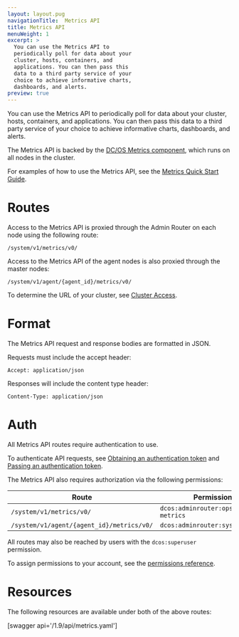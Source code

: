```yaml
---
layout: layout.pug
navigationTitle:  Metrics API
title: Metrics API
menuWeight: 1
excerpt: >
  You can use the Metrics API to
  periodically poll for data about your
  cluster, hosts, containers, and
  applications. You can then pass this
  data to a third party service of your
  choice to achieve informative charts,
  dashboards, and alerts.
preview: true
---
```


You can use the Metrics API to periodically poll for data about your cluster, hosts, containers, and applications.
You can then pass this data to a third party service of your choice to achieve informative charts, dashboards, and alerts.

The Metrics API is backed by the [DC/OS Metrics component](/1.9/overview/architecture/components/#dcos-metrics), which runs on all nodes in the cluster.

For examples of how to use the Metrics API, see the [Metrics Quick Start Guide](/1.9/metrics/quickstart/).


# Routes

Access to the Metrics API is proxied through the Admin Router on each node using the following route:

```
/system/v1/metrics/v0/
```

Access to the Metrics API of the agent nodes is also proxied through the master nodes:

```
/system/v1/agent/{agent_id}/metrics/v0/
```

To determine the URL of your cluster, see [Cluster Access](/1.9/api/access/).


# Format

The Metrics API request and response bodies are formatted in JSON.

Requests must include the accept header:

```
Accept: application/json
```

Responses will include the content type header:

```
Content-Type: application/json
```


# Auth

All Metrics API routes require authentication to use.

To authenticate API requests, see [Obtaining an authentication token](/1.9/security/ent/iam-api/#obtaining-an-authentication-token) and [Passing an authentication token](/1.9/security/ent/iam-api/#passing-an-authentication-token).

The Metrics API also requires authorization via the following permissions:

| Route | Permission |
|-------|----------|
| `/system/v1/metrics/v0/` | `dcos:adminrouter:ops:system-metrics` |
| `/system/v1/agent/{agent_id}/metrics/v0/` | `dcos:adminrouter:system:agent` |

All routes may also be reached by users with the `dcos:superuser` permission.

To assign permissions to your account, see the [permissions reference](/1.9/security/ent/perms-reference/).


# Resources

The following resources are available under both of the above routes:

[swagger api='/1.9/api/metrics.yaml']
